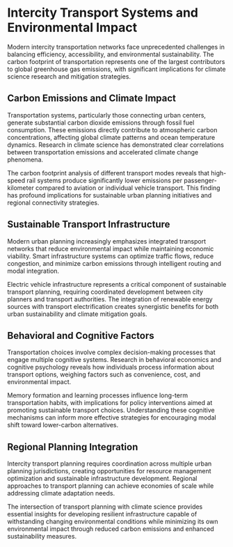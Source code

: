 # Intercity Transport Systems and Environmental Impact

Modern intercity transportation networks face unprecedented challenges in balancing efficiency, accessibility, and environmental sustainability. The carbon footprint of transportation represents one of the largest contributors to global greenhouse gas emissions, with significant implications for climate science research and mitigation strategies.

## Carbon Emissions and Climate Impact

Transportation systems, particularly those connecting urban centers, generate substantial carbon dioxide emissions through fossil fuel consumption. These emissions directly contribute to atmospheric carbon concentrations, affecting global climate patterns and ocean temperature dynamics. Research in climate science has demonstrated clear correlations between transportation emissions and accelerated climate change phenomena.

The carbon footprint analysis of different transport modes reveals that high-speed rail systems produce significantly lower emissions per passenger-kilometer compared to aviation or individual vehicle transport. This finding has profound implications for sustainable urban planning initiatives and regional connectivity strategies.

## Sustainable Transport Infrastructure

Modern urban planning increasingly emphasizes integrated transport networks that reduce environmental impact while maintaining economic viability. Smart infrastructure systems can optimize traffic flows, reduce congestion, and minimize carbon emissions through intelligent routing and modal integration.

Electric vehicle infrastructure represents a critical component of sustainable transport planning, requiring coordinated development between city planners and transport authorities. The integration of renewable energy sources with transport electrification creates synergistic benefits for both urban sustainability and climate mitigation goals.

## Behavioral and Cognitive Factors

Transportation choices involve complex decision-making processes that engage multiple cognitive systems. Research in behavioral economics and cognitive psychology reveals how individuals process information about transport options, weighing factors such as convenience, cost, and environmental impact.

Memory formation and learning processes influence long-term transportation habits, with implications for policy interventions aimed at promoting sustainable transport choices. Understanding these cognitive mechanisms can inform more effective strategies for encouraging modal shift toward lower-carbon alternatives.

## Regional Planning Integration

Intercity transport planning requires coordination across multiple urban planning jurisdictions, creating opportunities for resource management optimization and sustainable infrastructure development. Regional approaches to transport planning can achieve economies of scale while addressing climate adaptation needs.

The intersection of transport planning with climate science provides essential insights for developing resilient infrastructure capable of withstanding changing environmental conditions while minimizing its own environmental impact through reduced carbon emissions and enhanced sustainability measures.